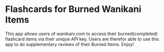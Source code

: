 # Flashcards for Burned Wanikani Items

This app allows users of wanikani.com to access their burned(completed) flashcard items via their unique API key. Users are therefor able to use this app to do supplementary reviews of their Burned Items. Enjoy!